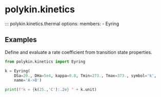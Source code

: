 # polykin.kinetics

::: polykin.kinetics.thermal
    options:
        members:
            - Eyring

## Examples

Define and evaluate a rate coefficient from transition state properties.

```python exec="on" source="console"
from polykin.kinetics import Eyring

k = Eyring(
    DSa=20., DHa=5e4, kappa=0.8, Tmin=273., Tmax=373., symbol='k',
    name='A->B')

print(f"k = {k(25.,'C'):.2e} " + k.unit)
```
